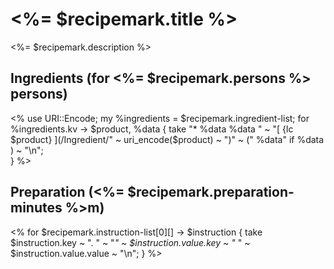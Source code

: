 # <%= $recipemark.title %>

<%= $recipemark.description %>

## Ingredients (for <%= $recipemark.persons %> persons)

<%
use URI::Encode;
my %ingredients = $recipemark.ingredient-list;
for %ingredients.kv -> $product, %data {
    take "* %data<quantity> %data<unit> "
        ~ "[ {lc $product} ](/Ingredient/" ~ uri_encode($product) ~ ")"
                    ~ (" %data<options>" if %data<options> ) ~ "\n";   
} %>

## Preparation (<%= $recipemark.preparation-minutes %>m)

<% 
for $recipemark.instruction-list[0][] -> $instruction {
    take $instruction.key ~ ". " ~ "*" ~ $instruction.value.key ~ "* "
            ~ $instruction.value.value ~ "\n";
}
%>
